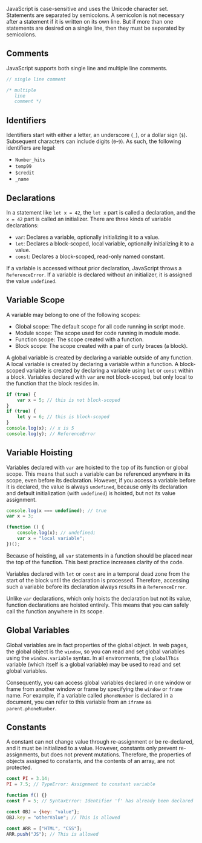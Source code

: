 JavaScript is case-sensitive and uses the Unicode character set. Statements are separated by semicolons. A semicolon is not necessary after a statement if it is written on its own line. But if more than one statements are desired on a single line, then they must be separated by semicolons.

## Comments
JavaScript supports both single line and multiple line comments.

```js
// single line comment

/* multiple
   line
   comment */
```

## Identifiers
Identifiers start with either a letter, an underscore (`_`), or a dollar sign (`$`). Subsequent characters can include digits (`0`-`9`). As such, the following identifiers are legal:
- `Number_hits`
- `temp99`
- `$credit`
- `_name`

## Declarations
In a statement like `let x = 42`, the `let x` part is called a declaration, and the `x = 42` part is called an initializer. There are three kinds of variable declarations:
- `var`: Declares a variable, optionally initializing it to a value.
- `let`: Declares a block-scoped, local variable, optionally initializing it to a value.
- `const`: Declares a block-scoped, read-only named constant.

If a variable is accessed without prior declaration, JavaScript throws a `ReferenceError`. If a variable is declared without an initializer, it is assigned the value `undefined`.

## Variable Scope
A variable may belong to one of the following scopes:
- Global scope: The default scope for all code running in script mode.
- Module scope: The scope used for code running in module mode.
- Function scope: The scope created with a function.
- Block scope: The scope created with a pair of curly braces (a block).

A global variable is created by declaring a variable outside of any function. A local variable is created by declaring a variable within a function. A block-scoped variable is created by declaring a variable using `let` or `const` within a block. Variables declared with `var` are not block-scoped, but only local to the function that the block resides in.

```js
if (true) {
	var x = 5; // this is not block-scoped
}
if (true) {
	let y = 6; // this is block-scoped
}
console.log(x); // x is 5
console.log(y); // ReferenceError
```

## Variable Hoisting
Variables declared with `var` are hoisted to the top of its function or global scope. This means that such a variable can be referenced anywhere in its scope, even before its declaration. However, if you access a variable before it is declared, the value is always `undefined`, because only its declaration and default initialization (with `undefined`) is hoisted, but not its value assignment.

```js
console.log(x === undefined); // true
var x = 3;

(function () {
	console.log(x); // undefined;
	var x = "local variable";
})();
```

Because of hoisting, all `var` statements in a function should be placed near the top of the function. This best practice increases clarity of the code.

Variables declared with `let` or `const` are in a temporal dead zone from the start of the block until the declaration is processed. Therefore, accessing such a variable before its declaration always results in a `ReferenceError`.

Unlike `var` declarations, which only hoists the declaration but not its value, function declarations are hoisted entirely. This means that you can safely call the function anywhere in its scope.

## Global Variables
Global variables are in fact properties of the global object. In web pages, the global object is the `window`, so you can read and set global variables using the `window.variable` syntax. In all environments, the `globalThis` variable (which itself is a global variable) may be used to read and set global variables.

Consequently, you can access global variables declared in one window or frame from another window or frame by specifying the `window` or `frame` name. For example, if a variable called `phoneNumber` is declared in a document, you can refer to this variable from an `iframe` as `parent.phoneNumber`.

## Constants
A constant can not change value through re-assignment or be re-declared, and it must be initialized to a value. However, constants only prevent re-assignments, but does not prevent mutations. Therefore, the properties of objects assigned to constants, and the contents of an array, are not protected.

```js
const PI = 3.14;
PI = 7.5; // TypeError: Assignment to constant variable

function f() {}
const f = 5; // SyntaxError: Identifier 'f' has already been declared

const OBJ = {key: "value"};
OBJ.key = "otherValue"; // This is allowed

const ARR = ["HTML", "CSS"];
ARR.push("JS"); // This is allowed
```
